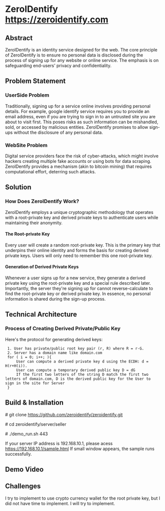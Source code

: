 # ZeroIDentify https://zeroidentify.com

## Abstract
ZeroIDentify is an identity service designed for the web. The core principle of ZeroIDentify is to ensure no personal data is disclosed during the process of signing up for any website or online service. The emphasis is on safeguarding end-users' privacy and confidentiality.

## Problem Statement
 ### UserSide Problem
 Traditionally, signing up for a service online involves providing personal details. For example, google identify service requires you to provide an email address, even if you are trying to sign in to an untrusted site you are about to visit first.
 This poses risks as such information can be mishandled, sold, or accessed by malicious entities. ZeroIDentify promises to allow sign-ups without the disclosure of any personal data.
 ### WebSite Problem
 Digital service providers face the risk of cyber-attacks, which might involve hackers creating multiple fake accounts or using bots for data scraping. ZeroIDentify provides a mechanism (akin to bitcoin mining) that requires computational effort, deterring such attacks.
## Solution
 ### How Does ZeroIDentify Work?
  ZeroIDentify employs a unique cryptographic methodology that operates with a root-private key and derived private keys to authenticate users while maintaining their anonymity.
  #### The Root-private Key
   Every user will create a random root-private key. This is the primary key that underpins their online identity and forms the basis for creating derived private keys. Users will only need to remember this one root-private key.
  #### Generation of Derived Private Keys
   Whenever a user signs up for a new service, they generate a derived private key using the root-private key and a special rule described later. Importantly, the server they're signing up for cannot reverse-calculate to find the root-private key or derived private key. In essence, no personal information is shared during the sign-up process.
## Technical Architecture
  ### Process of Creating Derived Private/Public Key
   Here's the protocol for generating derived keys:
   ```
    1. User has private/public root key pair (r, R) where R = r·G.
    2. Server has a domain name like domain.com
    for ( i = 0; i++; ){
        User can compute a derived private key d using the ECDH: d = H(r+H(i)).
        User can compute a temporary derived public key D = dG
        If the first two letters of the string D match the first two letters of domain.com, D is the derived public key for the User to sign in the site for Server
    }
   ```
## Build & Installation
 \# git clone https://github.com/zeroidentify/zeroidentify.git
 
 \# cd zeroidentify/server/seller
 
 \# ./demo_run.sh 443
 
 If your server IP address is 192.168.10.1, please acess https://192.168.10.1/sample.html
 If small window appears, the sample runs successfully.
## Demo Video

## Challenges
 I try to implement to use crypto currency wallet for the root private key, but I did not have time to implement. I will try to implement.
